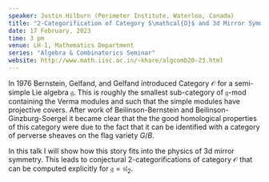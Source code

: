 ```yaml
---
speaker: Justin Hilburn (Perimeter Institute, Waterloo, Canada)
title: "2-Categorification of Category $\mathcal{O}$ and 3d Mirror Symmetry"
date: 17 February, 2023
time: 3 pm
venue: LH-1, Mathematics Department
series: "Algebra & Combinatorics Seminar"
website: http://www.math.iisc.ac.in/~khare/algcomb20-23.html
---
```


In 1976 Bernstein, Gelfand, and Gelfand introduced Category $\mathcal{O}$
for a semi-simple Lie algebra $\mathfrak{g}$. This is roughly the
smallest sub-category of $\mathfrak{g}$-mod containing the Verma modules
and such that the simple modules have projective covers. After work of
Beilinson-Bernstein and Beilinson-Ginzburg-Soergel it became clear that
the the good homological properties of this category were due to the fact
that it can be identified with a category of perverse sheaves on the flag
variety $G/B$.

In this talk I will show how this story fits into the physics of 3d
mirror symmetry. This leads to conjectural 2-categorifications of
category $\mathcal{O}$ that can be computed explicitly for $\mathfrak{g}
= \mathfrak{sl}_2$.
